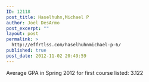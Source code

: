 ```yaml
---
ID: 12118
post_title: Haselhuhn,Michael P
author: Joel DesArmo
post_excerpt: ""
layout: post
permalink: >
  http://effrtlss.com/haselhuhnmichael-p-6/
published: true
post_date: 2012-11-02 20:49:59
---
```

<p>Average GPA in Spring 2012 for first course listed: 3.122</p>